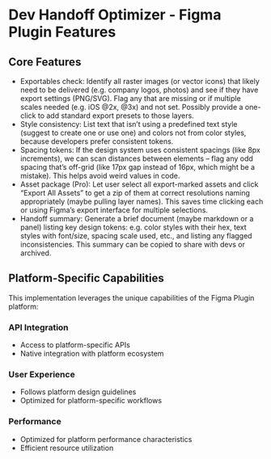 # Dev Handoff Optimizer - Figma Plugin Features

## Core Features
- Exportables check: Identify all raster images (or vector icons) that likely need to be delivered (e.g. company logos, photos) and see if they have export settings (PNG/SVG). Flag any that are missing or if multiple scales needed (e.g. iOS @2x, @3x) and not set. Possibly provide a one-click to add standard export presets to those layers.
- Style consistency: List text that isn’t using a predefined text style (suggest to create one or use one) and colors not from color styles, because developers prefer consistent tokens.
- Spacing tokens: If the design system uses consistent spacings (like 8px increments), we can scan distances between elements – flag any odd spacing that’s off-grid (like 17px gap instead of 16px, which might be a mistake). This helps avoid weird values in code.
- Asset package (Pro): Let user select all export-marked assets and click “Export All Assets” to get a zip of them at correct resolutions naming appropriately (maybe pulling layer names). This saves time clicking each or using Figma’s export interface for multiple selections.
- Handoff summary: Generate a brief document (maybe markdown or a panel) listing key design tokens: e.g. color styles with their hex, text styles with font/size, spacing scale used, etc., and listing any flagged inconsistencies. This summary can be copied to share with devs or archived.

## Platform-Specific Capabilities
This implementation leverages the unique capabilities of the Figma Plugin platform:

### API Integration
- Access to platform-specific APIs
- Native integration with platform ecosystem

### User Experience
- Follows platform design guidelines
- Optimized for platform-specific workflows

### Performance
- Optimized for platform performance characteristics
- Efficient resource utilization
